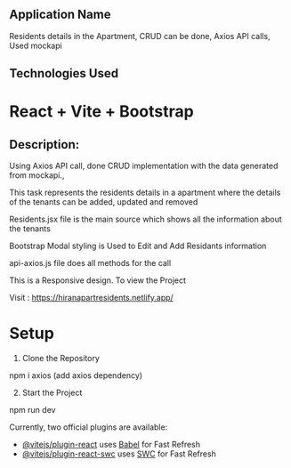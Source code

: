 ## Application Name

Residents details in the Apartment, CRUD can be done, Axios API calls, Used mockapi 


## Technologies Used
# React + Vite + Bootstrap


## Description:

Using Axios API call, done CRUD implementation with the data generated from mockapi.,

This task represents the residents details in a apartment where the details of the tenants can be added, updated and removed

Residents.jsx file is the main source which shows all the information about the tenants

Bootstrap Modal styling is Used to Edit and Add Residants information

api-axios.js file does all methods for the call

This is a Responsive design. To view the Project

Visit :  https://hiranapartresidents.netlify.app/

# Setup

1. Clone the Repository

npm i axios  (add axios dependency)

2. Start the Project 

npm run dev





Currently, two official plugins are available:

- [@vitejs/plugin-react](https://github.com/vitejs/vite-plugin-react/blob/main/packages/plugin-react/README.md) uses [Babel](https://babeljs.io/) for Fast Refresh
- [@vitejs/plugin-react-swc](https://github.com/vitejs/vite-plugin-react-swc) uses [SWC](https://swc.rs/) for Fast Refresh

